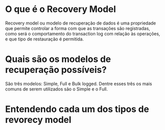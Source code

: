 # O que é o Recovery Model

Recovery model ou modelo de recuperação de dados é uma propriedade que permite controlar a forma com que as transações são registradas, como será o comportamento do transaction log com relação às operações, e que tipo de restauração é permitida.

# Quais são os modelos de recuperação possíveis?

São três modelos: Simple, Full e Bulk logged. Dentre esses três os mais comuns de serem utilizados são o Simple e o Full.

# Entendendo cada um dos tipos de revorecy model

